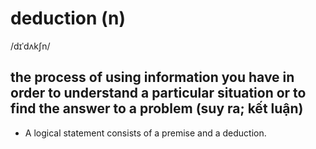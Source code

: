 # deduction (n)

/dɪˈdʌkʃn/

## the process of using information you have in order to understand a particular situation or to find the answer to a problem (suy ra; kết luận)

- A logical statement consists of a premise and a deduction.